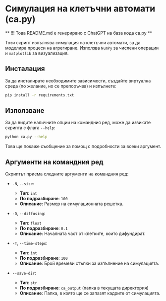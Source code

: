 # Симулация на клетъчни автомати (ca.py)

** !!! Това README.md е генерирано с ChatGPT на база кода ca.py **

Този скрипт изпълнява симулация на клетъчни автомати, за да моделира процеси на агрегиране. Използва `NumPy` за числени операции и `matplotlib` за визуализация.

## Инсталация

За да инсталирате необходимите зависимости, създайте виртуална среда (по желание, но се препоръчва) и изпълнете:

```bash
pip install -r requirements.txt
```

## Използване

За да видите наличните опции на командния ред, може да извикате скрипта с флага `--help`:

```bash
python ca.py --help
```

Това ще покаже съобщение за помощ с подробности за всеки аргумент.

## Аргументи на командния ред

Скриптът приема следните аргументи на командния ред:

- `-N`, `--size`: 
  - **Тип**: `int`
  - **По подразбиране**: `100`
  - **Описание**: Размер на симулационната решетка.

- `-D`, `--diffusing`: 
  - **Тип**: `float`
  - **По подразбиране**: `0.1`
  - **Описание**: Началната част от клетките, които дифундират.

- `-T`, `--time-steps`: 
  - **Тип**: `int`
  - **По подразбиране**: `100`
  - **Описание**: Брой времеви стъпки за изпълнение на симулацията.

- `--save-dir`: 
  - **Тип**: `str`
  - **По подразбиране**: `ca_output` (папка в текущата директория)
  - **Описание**: Папка, в която ще се запазят кадрите от симулацията.
